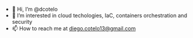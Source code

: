 - 👋 Hi, I’m @dcotelo
- 👀 I’m interested in cloud techologies, IaC, containers orchestration and security
- 📫 How to reach me at diego.cotelo13@gmail.com

<!---
dcotelo/dcotelo is a ✨ special ✨ repository because its `README.md` (this file) appears on your GitHub profile.
You can click the Preview link to take a look at your changes.
--->
